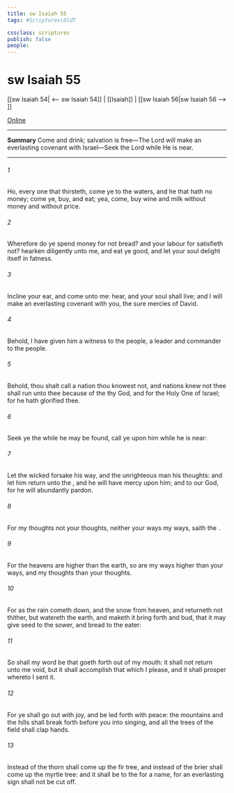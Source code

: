 ```yaml
---
title: sw Isaiah 55
tags: #Scriptures\OldT

cssclass: scriptures
publish: false
people:
---
```


# sw Isaiah 55
[[sw Isaiah 54| <-- sw Isaiah 54]] | [[Isaiah]] | [[sw Isaiah 56|sw Isaiah 56 --> ]]

[Online](https://churchofjesuschrist.org/study/scriptures/ot/isa/55?lang=eng)

---
__Summary__
Come and drink; salvation is free—The Lord will make an everlasting covenant with Israel—Seek the Lord while He is near.

---
###### 1 
Ho, every one that thirsteth, come ye to the waters, and he that hath no money; come ye, buy, and eat; yea, come, buy wine and milk without money and without price.

###### 2 
Wherefore do ye spend money for  not bread? and your labour for  satisfieth not? hearken diligently unto me, and eat ye  good, and let your soul delight itself in fatness.

###### 3 
Incline your ear, and come unto me: hear, and your soul shall live; and I will make an everlasting covenant with you,  the sure mercies of David.

###### 4 
Behold, I have given him  a witness to the people, a leader and commander to the people.

###### 5 
Behold, thou shalt call a nation  thou knowest not, and nations  knew not thee shall run unto thee because of the  thy God, and for the Holy One of Israel; for he hath glorified thee.

###### 6 
Seek ye the  while he may be found, call ye upon him while he is near:

###### 7 
Let the wicked forsake his way, and the unrighteous man his thoughts: and let him return unto the , and he will have mercy upon him; and to our God, for he will abundantly pardon.

###### 8 
For my thoughts  not your thoughts, neither  your ways my ways, saith the .

###### 9 
For  the heavens are higher than the earth, so are my ways higher than your ways, and my thoughts than your thoughts.

###### 10 
For as the rain cometh down, and the snow from heaven, and returneth not thither, but watereth the earth, and maketh it bring forth and bud, that it may give seed to the sower, and bread to the eater:

###### 11 
So shall my word be that goeth forth out of my mouth: it shall not return unto me void, but it shall accomplish that which I please, and it shall prosper  whereto I sent it.

###### 12 
For ye shall go out with joy, and be led forth with peace: the mountains and the hills shall break forth before you into singing, and all the trees of the field shall clap  hands.

###### 13 
Instead of the thorn shall come up the fir tree, and instead of the brier shall come up the myrtle tree: and it shall be to the  for a name, for an everlasting sign  shall not be cut off.

